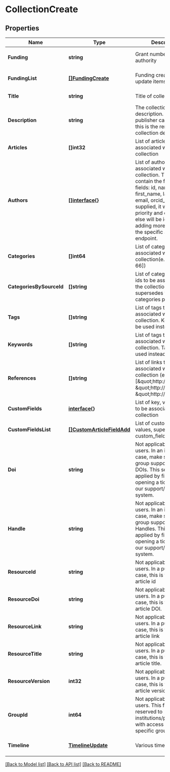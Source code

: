 # CollectionCreate

## Properties
Name | Type | Description | Notes
------------ | ------------- | ------------- | -------------
**Funding** | **string** | Grant number or funding authority | [optional] [default to null]
**FundingList** | [**[]FundingCreate**](FundingCreate.md) | Funding creation / update items | [optional] [default to null]
**Title** | **string** | Title of collection | [default to null]
**Description** | **string** | The collection description. In a publisher case, usually this is the remote collection description | [optional] [default to null]
**Articles** | **[]int32** | List of articles to be associated with the collection | [optional] [default to null]
**Authors** | [**[]interface{}**](interface{}.md) | List of authors to be associated with the collection. The list can contain the following fields: id, name, first_name, last_name, email, orcid_id. If an id is supplied, it will take priority and everything else will be ignored. For adding more authors use the specific authors endpoint. | [optional] [default to null]
**Categories** | **[]int64** | List of category ids to be associated with the collection(e.g [1, 23, 33, 66]) | [optional] [default to null]
**CategoriesBySourceId** | **[]string** | List of category source ids to be associated with the collection, supersedes the categories property | [optional] [default to null]
**Tags** | **[]string** | List of tags to be associated with the collection. Keywords can be used instead | [optional] [default to null]
**Keywords** | **[]string** | List of tags to be associated with the collection. Tags can be used instead | [optional] [default to null]
**References** | **[]string** | List of links to be associated with the collection (e.g [\&quot;http://link1\&quot;, \&quot;http://link2\&quot;, \&quot;http://link3\&quot;]) | [optional] [default to null]
**CustomFields** | [**interface{}**](interface{}.md) | List of key, values pairs to be associated with the collection | [optional] [default to null]
**CustomFieldsList** | [**[]CustomArticleFieldAdd**](CustomArticleFieldAdd.md) | List of custom fields values, supersedes custom_fields parameter | [optional] [default to null]
**Doi** | **string** | Not applicable for regular users. In an institutional case, make sure your group supports setting DOIs. This setting is applied by figshare via opening a ticket through our support/helpdesk system. | [optional] [default to null]
**Handle** | **string** | Not applicable for regular users. In an institutional case, make sure your group supports setting Handles. This setting is applied by figshare via opening a ticket through our support/helpdesk system. | [optional] [default to null]
**ResourceId** | **string** | Not applicable to regular users. In a publisher case, this is the publisher article id | [optional] [default to null]
**ResourceDoi** | **string** | Not applicable to regular users. In a publisher case, this is the publisher article DOI. | [optional] [default to null]
**ResourceLink** | **string** | Not applicable to regular users. In a publisher case, this is the publisher article link | [optional] [default to null]
**ResourceTitle** | **string** | Not applicable to regular users. In a publisher case, this is the publisher article title. | [optional] [default to null]
**ResourceVersion** | **int32** | Not applicable to regular users. In a publisher case, this is the publisher article version | [optional] [default to null]
**GroupId** | **int64** | Not applicable to regular users. This field is reserved to institutions/publishers with access to assign to specific groups | [optional] [default to null]
**Timeline** | [**TimelineUpdate**](TimelineUpdate.md) | Various timeline dates | [optional] [default to null]

[[Back to Model list]](../README.md#documentation-for-models) [[Back to API list]](../README.md#documentation-for-api-endpoints) [[Back to README]](../README.md)


